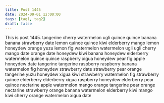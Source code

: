 ```yaml
---
title: Post 1445
date: 2024-09-01 12:00:00
tags: [tag1, tag2]
draft: false
---
```

This is post 1445.
tangerine
cherry
watermelon
ugli
quince
quince
banana
banana
strawberry
date
lemon
quince
quince
kiwi
elderberry
mango
lemon
honeydew
orange
yuzu
lemon
fig
watermelon
watermelon
ugli
ugli
cherry
mango
date
orange
date
honeydew
kiwi
banana
honeydew
elderberry
watermelon
quince
quince
raspberry
xigua
honeydew
pear
fig
apple
honeydew
date
tangerine
tangerine
raspberry
raspberry
banana
watermelon
fig
honeydew
strawberry
date
strawberry
pear
orange
tangerine
yuzu
honeydew
xigua
kiwi
strawberry
watermelon
fig
strawberry
quince
elderberry
elderberry
xigua
raspberry
honeydew
elderberry
pear
quince
nectarine
apple
watermelon
mango
orange
tangerine
pear
orange
nectarine
strawberry
orange
banana
watermelon
elderberry
kiwi
mango
kiwi
cherry
orange
watermelon
xigua
date
